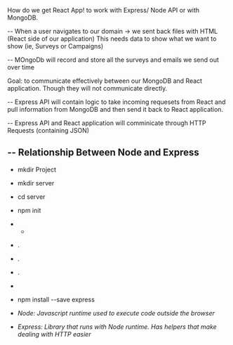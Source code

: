 How do we get React App! to work with Express/ Node API or with MongoDB.


-- When a user navigates to our domain -> we sent back files with HTML (React side of our application)
   This needs data to show what we want to show (ie, Surveys or Campaigns)
   
-- MOngoDb will record and store all the surveys and emails we send out over time

Goal: to communicate effectively between our MongoDB and React application. Though they will not communicate directly.

-- Express API will contain logic to take incoming requesets from React and pull information from MongoDB and then send it back to React application.

-- Express API and React application will comminicate through HTTP Requests (containing JSON)


-- Relationship Between Node and Express
--


* mkdir Project
* mkdir server
* cd server
* npm init
* *
* .
* .
* .
*
* npm install --save express




* *Node: Javascript runtime used to execute code outside the browser*



* *Express: Library that runs with Node runtime. Has helpers that make dealing with HTTP easier*




